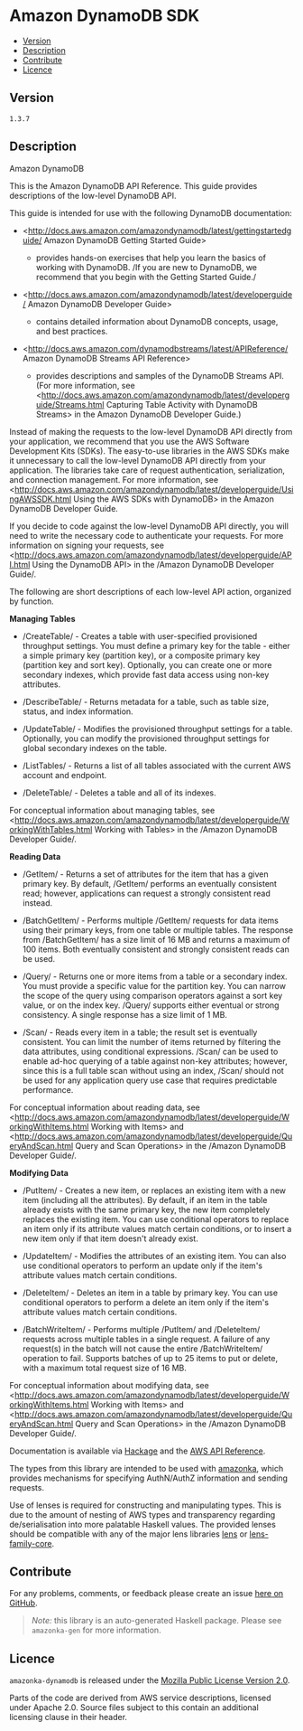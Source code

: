 # Amazon DynamoDB SDK

* [Version](#version)
* [Description](#description)
* [Contribute](#contribute)
* [Licence](#licence)


## Version

`1.3.7`


## Description

Amazon DynamoDB

This is the Amazon DynamoDB API Reference. This guide provides
descriptions of the low-level DynamoDB API.

This guide is intended for use with the following DynamoDB
documentation:

-   <http://docs.aws.amazon.com/amazondynamodb/latest/gettingstartedguide/ Amazon DynamoDB Getting Started Guide>
    - provides hands-on exercises that help you learn the basics of
    working with DynamoDB. /If you are new to DynamoDB, we recommend
    that you begin with the Getting Started Guide./

-   <http://docs.aws.amazon.com/amazondynamodb/latest/developerguide/ Amazon DynamoDB Developer Guide>
    - contains detailed information about DynamoDB concepts, usage, and
    best practices.

-   <http://docs.aws.amazon.com/dynamodbstreams/latest/APIReference/ Amazon DynamoDB Streams API Reference>
    - provides descriptions and samples of the DynamoDB Streams API.
    (For more information, see
    <http://docs.aws.amazon.com/amazondynamodb/latest/developerguide/Streams.html Capturing Table Activity with DynamoDB Streams>
    in the Amazon DynamoDB Developer Guide.)

Instead of making the requests to the low-level DynamoDB API directly
from your application, we recommend that you use the AWS Software
Development Kits (SDKs). The easy-to-use libraries in the AWS SDKs make
it unnecessary to call the low-level DynamoDB API directly from your
application. The libraries take care of request authentication,
serialization, and connection management. For more information, see
<http://docs.aws.amazon.com/amazondynamodb/latest/developerguide/UsingAWSSDK.html Using the AWS SDKs with DynamoDB>
in the Amazon DynamoDB Developer Guide.

If you decide to code against the low-level DynamoDB API directly, you
will need to write the necessary code to authenticate your requests. For
more information on signing your requests, see
<http://docs.aws.amazon.com/amazondynamodb/latest/developerguide/API.html Using the DynamoDB API>
in the /Amazon DynamoDB Developer Guide/.

The following are short descriptions of each low-level API action,
organized by function.

__Managing Tables__

-   /CreateTable/ - Creates a table with user-specified provisioned
    throughput settings. You must define a primary key for the table -
    either a simple primary key (partition key), or a composite primary
    key (partition key and sort key). Optionally, you can create one or
    more secondary indexes, which provide fast data access using non-key
    attributes.

-   /DescribeTable/ - Returns metadata for a table, such as table size,
    status, and index information.

-   /UpdateTable/ - Modifies the provisioned throughput settings for a
    table. Optionally, you can modify the provisioned throughput
    settings for global secondary indexes on the table.

-   /ListTables/ - Returns a list of all tables associated with the
    current AWS account and endpoint.

-   /DeleteTable/ - Deletes a table and all of its indexes.

For conceptual information about managing tables, see
<http://docs.aws.amazon.com/amazondynamodb/latest/developerguide/WorkingWithTables.html Working with Tables>
in the /Amazon DynamoDB Developer Guide/.

__Reading Data__

-   /GetItem/ - Returns a set of attributes for the item that has a
    given primary key. By default, /GetItem/ performs an eventually
    consistent read; however, applications can request a strongly
    consistent read instead.

-   /BatchGetItem/ - Performs multiple /GetItem/ requests for data items
    using their primary keys, from one table or multiple tables. The
    response from /BatchGetItem/ has a size limit of 16 MB and returns a
    maximum of 100 items. Both eventually consistent and strongly
    consistent reads can be used.

-   /Query/ - Returns one or more items from a table or a secondary
    index. You must provide a specific value for the partition key. You
    can narrow the scope of the query using comparison operators against
    a sort key value, or on the index key. /Query/ supports either
    eventual or strong consistency. A single response has a size limit
    of 1 MB.

-   /Scan/ - Reads every item in a table; the result set is eventually
    consistent. You can limit the number of items returned by filtering
    the data attributes, using conditional expressions. /Scan/ can be
    used to enable ad-hoc querying of a table against non-key
    attributes; however, since this is a full table scan without using
    an index, /Scan/ should not be used for any application query use
    case that requires predictable performance.

For conceptual information about reading data, see
<http://docs.aws.amazon.com/amazondynamodb/latest/developerguide/WorkingWithItems.html Working with Items>
and
<http://docs.aws.amazon.com/amazondynamodb/latest/developerguide/QueryAndScan.html Query and Scan Operations>
in the /Amazon DynamoDB Developer Guide/.

__Modifying Data__

-   /PutItem/ - Creates a new item, or replaces an existing item with a
    new item (including all the attributes). By default, if an item in
    the table already exists with the same primary key, the new item
    completely replaces the existing item. You can use conditional
    operators to replace an item only if its attribute values match
    certain conditions, or to insert a new item only if that item
    doesn\'t already exist.

-   /UpdateItem/ - Modifies the attributes of an existing item. You can
    also use conditional operators to perform an update only if the
    item\'s attribute values match certain conditions.

-   /DeleteItem/ - Deletes an item in a table by primary key. You can
    use conditional operators to perform a delete an item only if the
    item\'s attribute values match certain conditions.

-   /BatchWriteItem/ - Performs multiple /PutItem/ and /DeleteItem/
    requests across multiple tables in a single request. A failure of
    any request(s) in the batch will not cause the entire
    /BatchWriteItem/ operation to fail. Supports batches of up to 25
    items to put or delete, with a maximum total request size of 16 MB.

For conceptual information about modifying data, see
<http://docs.aws.amazon.com/amazondynamodb/latest/developerguide/WorkingWithItems.html Working with Items>
and
<http://docs.aws.amazon.com/amazondynamodb/latest/developerguide/QueryAndScan.html Query and Scan Operations>
in the /Amazon DynamoDB Developer Guide/.

Documentation is available via [Hackage](http://hackage.haskell.org/package/amazonka-dynamodb)
and the [AWS API Reference](https://aws.amazon.com/documentation/).

The types from this library are intended to be used with [amazonka](http://hackage.haskell.org/package/amazonka),
which provides mechanisms for specifying AuthN/AuthZ information and sending requests.

Use of lenses is required for constructing and manipulating types.
This is due to the amount of nesting of AWS types and transparency regarding
de/serialisation into more palatable Haskell values.
The provided lenses should be compatible with any of the major lens libraries
[lens](http://hackage.haskell.org/package/lens) or [lens-family-core](http://hackage.haskell.org/package/lens-family-core).

## Contribute

For any problems, comments, or feedback please create an issue [here on GitHub](https://github.com/brendanhay/amazonka/issues).

> _Note:_ this library is an auto-generated Haskell package. Please see `amazonka-gen` for more information.


## Licence

`amazonka-dynamodb` is released under the [Mozilla Public License Version 2.0](http://www.mozilla.org/MPL/).

Parts of the code are derived from AWS service descriptions, licensed under Apache 2.0.
Source files subject to this contain an additional licensing clause in their header.
